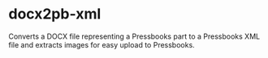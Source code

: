 # docx2pb-xml
Converts a DOCX file representing a Pressbooks part to a Pressbooks XML file and extracts images for easy upload to Pressbooks.
